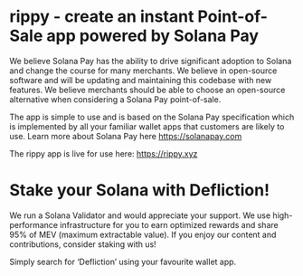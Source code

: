 # rippy - create an instant Point-of-Sale app powered by Solana Pay

We believe Solana Pay has the ability to drive significant adoption to Solana and change the course for many merchants. We believe in open-source software and will be updating and maintaining this codebase with new features. We believe merchants should be able to choose an open-source alternative when considering a Solana Pay point-of-sale.

The app is simple to use and is based on the Solana Pay specification which is implemented by all your familiar wallet apps that customers are likely to use. Learn more about Solana Pay here https://solanapay.com

The rippy app is live for use here: https://rippy.xyz

# Stake your Solana with Defliction!

We run a Solana Validator and would appreciate your support. We use high-performance infrastructure for you to earn optimized rewards and share 95% of MEV (maximum extractable value). If you enjoy our content and contributions, consider staking with us!

Simply search for ‘Defliction’ using your favourite wallet app.

